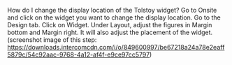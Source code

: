 How do I change the display location of the Tolstoy widget?
Go to Onsite and click on the widget you want to change the display location.
Go to the Design tab.​
Click on Widget. Under Layout, adjust the figures in Margin bottom and Margin right. It will also adjust the placement of the widget. (screenshot image of this step: https://downloads.intercomcdn.com/i/o/849600997/be67218a24a78e2eaff5879c/54c92aac-9768-4a12-af4f-e9ce97cc5797)